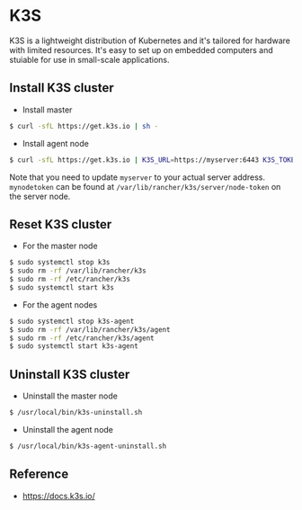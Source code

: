 # K3S

K3S is a lightweight distribution of Kubernetes and it's tailored for hardware with limited resources. It's easy to set up on embedded computers and stuiable for use in small-scale applications.

## Install K3S cluster

* Install master

```bash
$ curl -sfL https://get.k3s.io | sh -
```

* Install agent node

```bash
$ curl -sfL https://get.k3s.io | K3S_URL=https://myserver:6443 K3S_TOKEN=mynodetoken sh -
```

Note that you need to update `myserver` to your actual server address. `mynodetoken` can be found at `/var/lib/rancher/k3s/server/node-token` on the server node.

## Reset K3S cluster

* For the master node

```bash
$ sudo systemctl stop k3s
$ sudo rm -rf /var/lib/rancher/k3s
$ sudo rm -rf /etc/rancher/k3s
$ sudo systemctl start k3s
```

* For the agent nodes

```bash
$ sudo systemctl stop k3s-agent
$ sudo rm -rf /var/lib/rancher/k3s/agent
$ sudo rm -rf /etc/rancher/k3s/agent
$ sudo systemctl start k3s-agent
```

## Uninstall K3S cluster

* Uninstall the master node

```bash
$ /usr/local/bin/k3s-uninstall.sh
```

* Uninstall the agent node

```bash
$ /usr/local/bin/k3s-agent-uninstall.sh
```

## Reference

* https://docs.k3s.io/